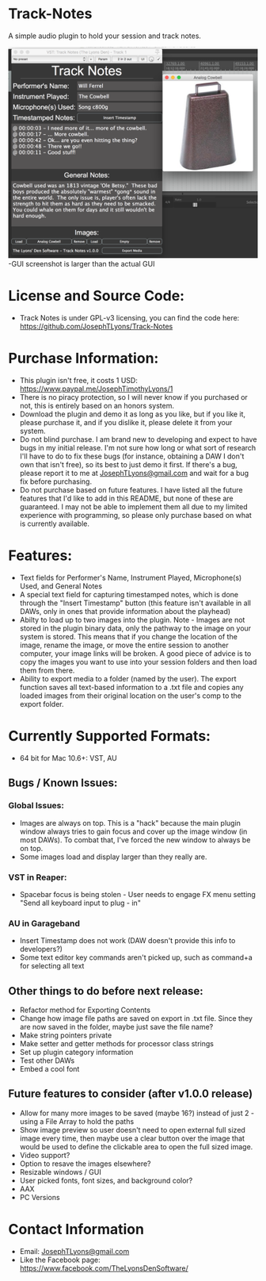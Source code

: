# Track-Notes
A simple audio plugin to hold your session and track notes.

![alt tag](https://github.com/JosephTLyons/Track-Notes/blob/master/Images/Track%20Notes%20GUI.png?raw=true)
-GUI screenshot is larger than the actual GUI

# License and Source Code:
* Track Notes is under GPL-v3 licensing, you can find the code here: https://github.com/JosephTLyons/Track-Notes

# Purchase Information:
* This plugin isn't free, it costs 1 USD: https://www.paypal.me/JosephTimothyLyons/1
* There is no piracy protection, so I will never know if you purchased or not, this is entirely based on an honors system.
* Download the plugin and demo it as long as you like, but if you like it, please purchase it, and if you dislike it, please delete it from your system.
* Do not blind purchase.  I am brand new to developing and expect to have bugs in my initial release.  I'm not sure how long or what sort of research I'll have to do to fix these bugs (for instance, obtaining a DAW I don't own that isn't free), so its best to just demo it first.  If there's a bug, please report it to me at JosephTLyons@gmail.com and wait for a bug fix before purchasing.
* Do not purchase based on future features.  I have listed all the future features that I'd like to add in this README, but none of these are guaranteed.  I may not be able to implement them all due to my limited experience with programming, so please only purchase based on what is currently available.

# Features:
* Text fields for Performer's Name, Instrument Played, Microphone(s) Used, and General Notes
* A special text field for capturing timestamped notes, which is done through the "Insert Timestamp" button (this feature isn't available in all DAWs, only in ones that provide information about the playhead)
* Abilty to load up to two images into the plugin.  Note - Images are not stored in the plugin binary data, only the pathway to the image on your system is stored.  This means that if you change the location of the image, rename the image, or move the entire session to another computer, your image links will be broken.  A good piece of advice is to copy the images you want to use into your session folders and then load them from there.
* Ability to export media to a folder (named by the user).  The export function saves all text-based information to a .txt file and copies any loaded images from their original location on the user's comp to the export folder.

# Currently Supported Formats:
* 64 bit for Mac 10.6+: VST, AU

## Bugs / Known Issues:
### Global Issues:
* Images are always on top.  This is a "hack" because the main plugin window always tries to gain focus and cover up the image window (in most DAWs).  To combat that, I've forced the new window to always be on top.
* Some images load and display larger than they really are.

### VST in Reaper:
* Spacebar focus is being stolen - User needs to engage FX menu setting "Send all keyboard input to plug - in"

### AU in Garageband
* Insert Timestamp does not work (DAW doesn't provide this info to developers?)
* Some text editor key commands aren't picked up, such as command+a for selecting all text

## Other things to do before next release:
* Refactor method for Exporting Contents
* Change how image file paths are saved on export in .txt file.  Since they are now saved in the folder, maybe just save the file name?
* Make string pointers private
* Make setter and getter methods for processor class strings
* Set up plugin category information
* Test other DAWs
* Embed a cool font

## Future features to consider (after v1.0.0 release)
* Allow for many more images to be saved (maybe 16?) instead of just 2 - using a File Array to hold the paths
* Show image preview so user doesn't need to open external full sized image every time, then maybe use a clear button over the image that would be used to define the clickable area to open the full sized image.
* Video support?
* Option to resave the images elsewhere?
* Resizable windows / GUI
* User picked fonts, font sizes, and background color?
* AAX
* PC Versions

# Contact Information
* Email: JosephTLyons@gmail.com
* Like the Facebook page: https://www.facebook.com/TheLyonsDenSoftware/
